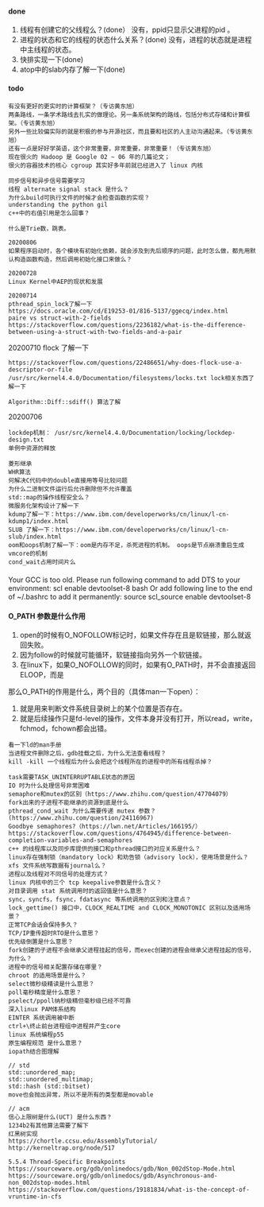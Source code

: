 #### done
1. 线程有创建它的父线程么？(done） 没有，ppid只显示父进程的pid 。
1. 进程的状态和它的线程的状态什么关系？(done) 没有，进程的状态就是进程中主线程的状态。
1. 快排实现一下(done)
1. atop中的slab内存了解一下(done)

#### todo

```
有没有更好的更实时的计算框架？（专访黄东旭）
两条路线，一条学术路线去扎实的做理论。另一条系统架构的路线，包括分布式存储和计算框架。（专访黄东旭）
另外一些比较偏实际的就是积极的参与开源社区，而且要和社区的人主动沟通起来。（专访黄东旭）
还有一点是好好学英语，这个非常重要，非常重要，非常重要！（专访黄东旭）
现在很火的 Hadoop 是 Google 02 ~ 06 年的几篇论文；
很火的容器技术的核心 cgroup 其实好多年前就已经进入了 linux 内核

同步信号和异步信号需要学习
线程 alternate signal stack 是什么？
为什么build可执行文件的时候才会检查函数的实现？
understanding the python gil
c++中的右值引用是怎么回事？

什么是Trie数，跳表。

20200806
如果程序启动时，各个模块有初始化依赖，就会涉及到先后顺序的问题，此时怎么做，都先用默认构造函数构造，然后调用初始化接口来做么？

20200728
Linux Kernel中AEP的现状和发展

20200714
pthread_spin_lock了解一下
https://docs.oracle.com/cd/E19253-01/816-5137/ggecq/index.html
paire vs struct-with-2-fields
https://stackoverflow.com/questions/2236182/what-is-the-difference-between-using-a-struct-with-two-fields-and-a-pair
```

20200710 flock 了解一下 
```
https://stackoverflow.com/questions/22486651/why-does-flock-use-a-descriptor-or-file
/usr/src/kernel4.4.0/Documentation/filesystems/locks.txt lock相关东西了解一下
```
```
Algorithm::Diff::sdiff() 算法了解
```
20200706
```
lockdep机制： /usr/src/kernel4.4.0/Documentation/locking/lockdep-design.txt
单例中资源的释放
```

```
菱形继承
WHR算法
何解决C代码中的double直接用等号比较问题
为什么二进制文件运行后允许删除但不允许覆盖
std::map的操作线程安全么？
微服务化架构设计了解一下
kdump了解一下：https://www.ibm.com/developerworks/cn/linux/l-cn-kdump1/index.html
SLUB 了解一下：https://www.ibm.com/developerworks/cn/linux/l-cn-slub/index.html
oom和oops机制了解一下：oom是内存不足，杀死进程的机制。 oops是节点崩溃重启生成vmcore的机制
cond_wait占用时间片么
```

####
Your GCC is too old. Please run following command to add DTS to your environment:
scl enable devtoolset-8 bash
Or add following line to the end of ~/.bashrc to add it permanently:
source scl_source enable devtoolset-8


#### O_PATH 参数是什么作用
1. open的时候有O_NOFOLLOW标记时，如果文件存在且是软链接，那么就返回失败。
1. 因为follow的时候就可能循环，软链接指向另外一个软链接。
1. 在linux下，如果O_NOFOLLOW的同时，如果有O_PATH时，并不会直接返回ELOOP，而是

那么O_PATH的作用是什么，两个目的（具体man一下open）：
1. 就是用来判断文件系统目录树上的某个位置是否存在。
1. 就是后续操作只是fd-level的操作，文件本身并没有打开，所以read，write，fchmod，fchown都会出错。

```
看一下ld的man手册
当进程文件删除之后，gdb挂载之后，为什么无法查看线程？
kill -kill 一个线程后为什么会把这个线程所在的进程中的所有线程杀掉？

task需要TASK_UNINTERRUPTABLE状态的原因
IO 时为什么处理信号非常困难
semaphore和mutex的区别（https://www.zhihu.com/question/47704079）
fork出来的子进程不能继承的资源到底是什么
pthread_cond_wait 为什么需要传递 mutex 参数？(https://www.zhihu.com/question/24116967)
Goodbye semaphores?（https://lwn.net/Articles/166195/）
https://stackoverflow.com/questions/4764945/difference-between-completion-variables-and-semaphores
c++ 的线程库以及同步库提供的接口和pthread接口的对应关系是什么？
linux存在强制锁（mandatory lock）和劝告锁（advisory lock），使用场景是什么？
xfs 文件系统写数据有journal么？
进程以及线程对不同信号的处理方式？
linux 内核中的三个 tcp keepalive参数是什么含义？
对目录调用 stat 系统调用时的返回值是什么意思？
sync，syncfs，fsync，fdatasync 等系统调用的区别和注意点？
lock_gettime() 接口中，CLOCK_REALTIME and CLOCK_MONOTONIC 区别以及适用场景？
正常TCP会话会保持多久？
TCP/IP重传超时RTO是什么意思？
优先级倒置是什么意思？
fork创建的子进程不会继承父进程挂起的信号，而exec创建的进程会继承父进程挂起的信号，为什么？
进程中的信号相关配置存储在哪里？
chroot 的适用场景是什么？
select微秒级精读是什么意思？
poll毫秒精度是什么意思？
pselect/ppoll纳秒级精但毫秒级已经不可靠
深入linux PAM体系结构    
EINTER 系统调用被中断    
ctrl+\终止前台进程组中进程并产生core
linux 系统编程p55
原生编程规范 是什么意思？
iopath结合图理解

// std
std::unordered_map;
std::unordered_multimap;
std::hash (std::bitset)
move也会抛出异常，所以不是所有的类型都是movable

// acm
信心上限树是什么(UCT) 是什么东西？
1234b2有其他算法需要了解下
红黑树实现
https://chortle.ccsu.edu/AssemblyTutorial/   
http://kerneltrap.org/node/517

5.5.4 Thread-Specific Breakpoints
https://sourceware.org/gdb/onlinedocs/gdb/Non_002dStop-Mode.html
https://sourceware.org/gdb/onlinedocs/gdb/Asynchronous-and-non_002dstop-modes.html
https://stackoverflow.com/questions/19181834/what-is-the-concept-of-vruntime-in-cfs
```

